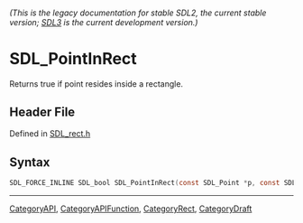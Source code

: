 ###### (This is the legacy documentation for stable SDL2, the current stable version; [SDL3](https://wiki.libsdl.org/SDL3/) is the current development version.)
# SDL_PointInRect

Returns true if point resides inside a rectangle.

## Header File

Defined in [SDL_rect.h](https://github.com/libsdl-org/SDL/blob/SDL2/include/SDL_rect.h)

## Syntax

```c
SDL_FORCE_INLINE SDL_bool SDL_PointInRect(const SDL_Point *p, const SDL_Rect *r);
```

----
[CategoryAPI](CategoryAPI), [CategoryAPIFunction](CategoryAPIFunction), [CategoryRect](CategoryRect), [CategoryDraft](CategoryDraft)
<!-- #See the Style Guide for instructions on editing the footer. -->



